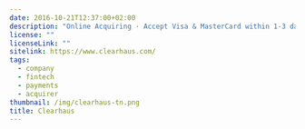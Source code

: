```yaml
---
date: 2016-10-21T12:37:00+02:00
description: "Online Acquiring · Accept Visa & MasterCard within 1-3 days"
license: ""
licenseLink: ""
sitelink: https://www.clearhaus.com/
tags:
  - company
  - fintech
  - payments
  - acquirer
thumbnail: /img/clearhaus-tn.png
title: Clearhaus
---
```

